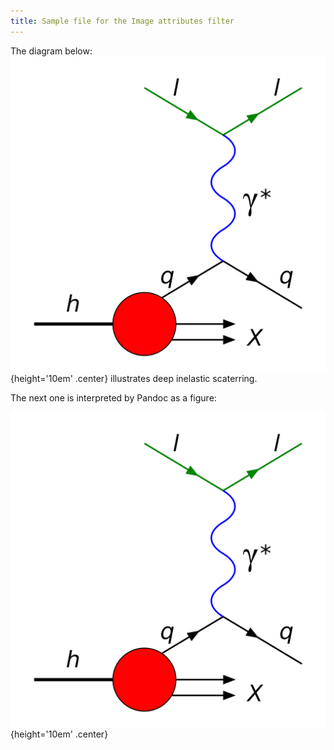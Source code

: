 ```yaml
---
title: Sample file for the Image attributes filter
---
```


The diagram below:
![Deep inelastic scaterring](img/DIS.svg){height='10em' .center}
illustrates deep inelastic scaterring.

The next one is interpreted by Pandoc as a figure:

![Deep inelastic scaterring](img/DIS.svg 'a title for the image'){height='10em' .center}


